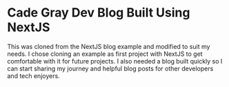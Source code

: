 # Cade Gray Dev Blog Built Using NextJS

This was cloned from the NextJS blog example and modified to suit my needs. I chose cloning an example as first project with NextJS to get comfortable with it for future projects.
I also needed a blog built quickly so I can start sharing my journey and helpful blog posts for other developers and tech enjoyers.
